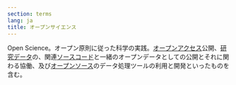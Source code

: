 ```yaml
---
section: terms
lang: ja
title: オープンサイエンス
---
```


Open Science。オープン原則に従った科学の実践。[オープンアクセス](../open-access/)公開、[研究データ](../research-data/)の、関連[ソースコード](../source-code/)と一緒のオープンデータとしての公開とそれに関わる協働、及び[オープンソース](../open-source/)のデータ処理ツールの利用と開発といったものを含む。
